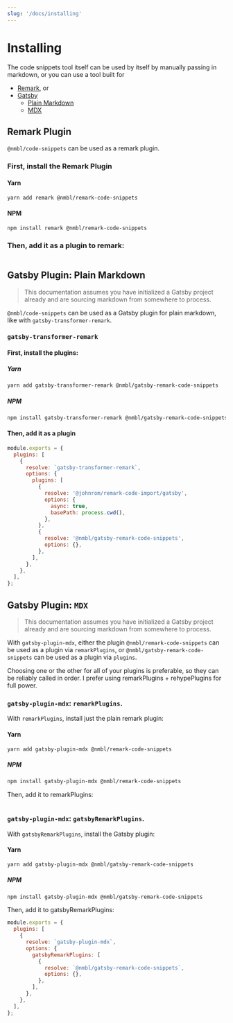 ```yaml
---
slug: '/docs/installing'
---
```


# Installing

The code snippets tool itself can be used by itself by manually passing in markdown, or you can use a tool built for

- [Remark](#remark-plugin), or
- [Gatsby](#gatsby-plugin)
  - [Plain Markdown](#gatsby-plugin-plain-markdown)
  - [MDX](#gatsby-plugin-mdx)

## Remark Plugin

`@nmbl/code-snippets` can be used as a remark plugin.

### First, install the Remark Plugin

#### Yarn

```sh
yarn add remark @nmbl/remark-code-snippets
```

#### NPM

```sh
npm install remark @nmbl/remark-code-snippets
```

### Then, add it as a plugin to remark:

```ts file=../remark-code-snippets/tests/integration.test.ts snippet=remark-plugin

```

## Gatsby Plugin: Plain Markdown

> This documentation assumes you have initialized a Gatsby project already and are sourcing markdown from somewhere to process.

`@nmbl/code-snippets` can be used as a Gatsby plugin for plain markdown, like with `gatsby-transformer-remark`.

### `gatsby-transformer-remark`

#### First, install the plugins:

##### Yarn

```sh
yarn add gatsby-transformer-remark @nmbl/gatsby-remark-code-snippets
```

##### NPM

```sh
npm install gatsby-transformer-remark @nmbl/gatsby-remark-code-snippets
```

#### Then, add it as a plugin

```js
module.exports = {
  plugins: [
    {
      resolve: `gatsby-transformer-remark`,
      options: {
        plugins: [
          {
            resolve: '@johnrom/remark-code-import/gatsby',
            options: {
              async: true,
              basePath: process.cwd(),
            },
          },
          {
            resolve: '@nmbl/gatsby-remark-code-snippets',
            options: {},
          },
        ],
      },
    },
  ],
};
```

## Gatsby Plugin: `MDX`

> This documentation assumes you have initialized a Gatsby project already and are sourcing markdown from somewhere to process.

With `gatsby-plugin-mdx`, either the plugin `@nmbl/remark-code-snippets` can be used as a plugin via `remarkPlugins`, or `@nmbl/gatsby-remark-code-snippets` can be used as a plugin via `plugins`.

Choosing one or the other for all of your plugins is preferable, so they can be reliably called in order. I prefer using remarkPlugins + rehypePlugins for full power.

### `gatsby-plugin-mdx`: `remarkPlugins`.

With `remarkPlugins`, install just the plain remark plugin:

#### Yarn

```sh
yarn add gatsby-plugin-mdx @nmbl/remark-code-snippets
```

##### NPM

```sh
npm install gatsby-plugin-mdx @nmbl/remark-code-snippets
```

Then, add it to remarkPlugins:

```js file=../code-snippets-website/gatsby-config.src.js snippet=gatsby-plugin-mdx

```

### `gatsby-plugin-mdx`: `gatsbyRemarkPlugins`.

With `gatsbyRemarkPlugins`, install the Gatsby plugin:

#### Yarn

```sh
yarn add gatsby-plugin-mdx @nmbl/gatsby-remark-code-snippets
```

##### NPM

```sh
npm install gatsby-plugin-mdx @nmbl/gatsby-remark-code-snippets
```

Then, add it to gatsbyRemarkPlugins:

```js
module.exports = {
  plugins: [
    {
      resolve: `gatsby-plugin-mdx`,
      options: {
        gatsbyRemarkPlugins: [
          {
            resolve: `@nmbl/gatsby-remark-code-snippets`,
            options: {},
          },
        ],
      },
    },
  ],
};
```

